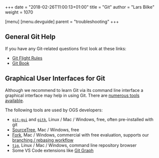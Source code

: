 +++
date = "2018-02-26T11:00:13+01:00"
title = "Git"
author = "Lars Bilke"
weight = 1070

[menu]
  [menu.devguide]
    parent = "troubleshooting"
+++

## General Git Help

If you have any Git-related questions first look at these links:

- [Git Flight Rules](https://github.com/k88hudson/git-flight-rules)
- [Git Book](https://git-scm.com/book/en/v2)

## Graphical User Interfaces for Git

Although we recommend to learn Git via its command line interface a graphical interface may help in using Git. There are [numerous tools available](https://git-scm.com/downloads/guis/).

The following tools are used by OGS developers:

- [`git-gui`](https://git-scm.com/docs/git-gui) and [`gitk`](https://git-scm.com/docs/gitk), Linux / Mac / Windows, free, often pre-installed with git
- [SourceTree](https://www.sourcetreeapp.com/), Mac / Windows, free
- [Fork](https://git-fork.com/), Mac / Windows, commercial with free evaluation, supports our [branching / rebasing workflow](https://github.com/fork-dev/TrackerWin/issues/1432)
- [`tig`](https://jonas.github.io/tig/), Linux / Mac / Windows, command line repository browser
- Some VS Code extensions like [Git Graph](https://marketplace.visualstudio.com/items?itemName=mhutchie.git-graph)
